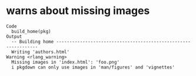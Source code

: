 # warns about missing images

    Code
      build_home(pkg)
    Output
      -- Building home ---------------------------------------------------------------
      Writing 'authors.html'
    Warning <rlang_warning>
      Missing images in 'index.html': 'foo.png'
      i pkgdown can only use images in 'man/figures' and 'vignettes'

